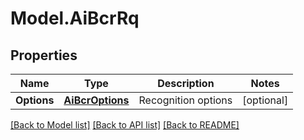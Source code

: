 # Model.AiBcrRq
## Properties
Name | Type | Description | Notes
------------ | ------------- | ------------- | -------------
**Options** | [**AiBcrOptions**](AiBcrOptions.md) | Recognition options              | [optional] 



[[Back to Model list]](README.md#documentation-for-models) [[Back to API list]](README.md#documentation-for-api-endpoints) [[Back to README]](README.md)


